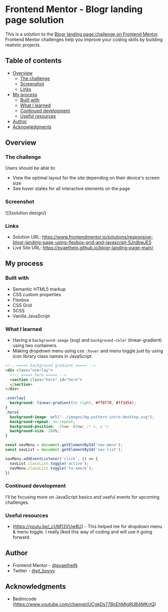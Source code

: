 # Frontend Mentor - Blogr landing page solution

This is a solution to the [Blogr landing page challenge on Frontend Mentor](https://www.frontendmentor.io/challenges/blogr-landing-page-EX2RLAApP). Frontend Mentor challenges help you improve your coding skills by building realistic projects. 

## Table of contents

- [Overview](#overview)
  - [The challenge](#the-challenge)
  - [Screenshot](#screenshot)
  - [Links](#links)
- [My process](#my-process)
  - [Built with](#built-with)
  - [What I learned](#what-i-learned)
  - [Continued development](#continued-development)
  - [Useful resources](#useful-resources)
- [Author](#author)
- [Acknowledgments](#acknowledgments)

## Overview

### The challenge

Users should be able to:

- View the optimal layout for the site depending on their device's screen size
- See hover states for all interactive elements on the page

### Screenshot

![](solution design/)

### Links

- Solution URL: https://www.frontendmentor.io/solutions/responsive-blogr-landing-page-using-flexbox-grid-and-javascript-SJrdbwJE5
- Live Site URL: https://pyaethein.github.io/blogr-landing-page-main/

## My process

### Built with

- Semantic HTML5 markup
- CSS custom properties
- Flexbox
- CSS Grid
- SCSS
- Vanilla JavaScript

### What I learned

- Having a `background-image` (svg) and `background-color` (linear-gradient) using two containers.
- Making dropdown menu using css `:hover` and menu toggle just by using icon library class names in JavaScript.

```html
<!-- ===== background gradient ===== -->
<div class="overlay">
  <!-- ===== hero ===== -->
  <section class="hero" id="hero">
  </section>
</div>
```
```css
.overlay{
  background: linear-gradient(to right, #ff8f70, #ff3d54);
}
.hero{
  background-image: url("../images/bg-pattern-intro-desktop.svg");
  background-repeat: no-repeat;
  background-position: -25vw -82vw; /* x, y */
  background-size: 200%;
}
```
```js
const navMenu = document.getElementById('nav-menu');
const navList = document.getElementById('nav-list');

navMenu.addEventListener('click', () => {
  navList.classList.toggle('active');
  navMenu.classList.toggle('fa-xmark');
})
```

### Continued development

I'll be focusing more on JavaScript basics and useful events for upcoming challenges.

### Useful resources

- (https://youtu.be/_cUM13VUw8U) - This helped me for dropdown menu & menu toggle. I really liked this way of coding and will use it going forward.

## Author

- Frontend Mentor - [@pyaetheiN](https://www.frontendmentor.io/profile/pyaetheiN)
- Twitter - [@pt_boyyy](https://www.twitter.com/pt_boyyy)

## Acknowledgments

- Bedimcode (https://www.youtube.com/channel/UCgkDs77BoEhMIgRUB4MKrtQ)
